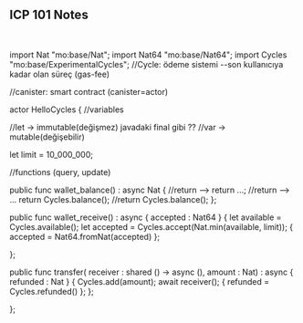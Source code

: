 <h2>ICP 101 Notes</h5>
<br>

import Nat "mo:base/Nat";
import Nat64 "mo:base/Nat64";
import Cycles "mo:base/ExperimentalCycles"; //Cycle: ödeme sistemi --son kullanıcıya kadar olan süreç (gas-fee)

//canister: smart contract (canister=actor)

actor HelloCycles {
  //variables

  //let -> immutable(değişmez) javadaki final gibi ??
  //var -> mutable(değişebilir)

  let limit = 10_000_000;

  //functions (query, update)

  public func wallet_balance() : async Nat {
    //return --> return ...;
    //return --> ...
    return Cycles.balance();
    //return Cycles.balance();
  };

  public func wallet_receive() : async { accepted : Nat64 } {
    let available = Cycles.available();
    let accepted = Cycles.accept(Nat.min(available, limit));
    { accepted = Nat64.fromNat(accepted) };

  };

  public func transfer(
    receiver : shared () -> async (),
    amount : Nat) : async { refunded : Nat } {
    Cycles.add(amount);
    await receiver();
    { refunded = Cycles.refunded() };
  };

};
